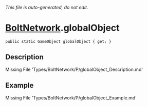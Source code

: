 *This file is auto-generated, do not edit.*

# [BoltNetwork](Types/BoltNetwork.md).globalObject
`public static GameObject globalObject { get; }`
## Description
Missing File 'Types/BoltNetwork/P/globalObject_Description.md'
## Example
Missing File 'Types/BoltNetwork/P/globalObject_Example.md'
